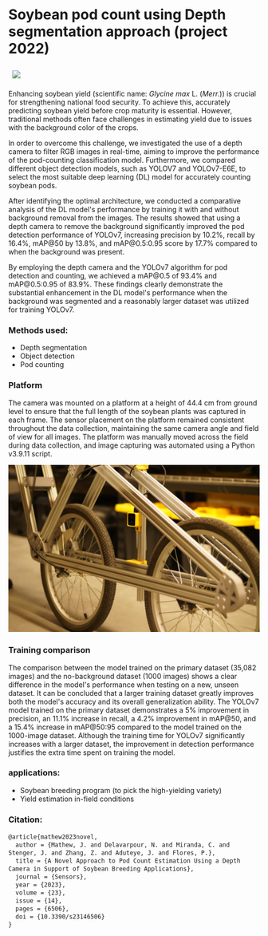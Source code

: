 # Soybean pod count using Depth segmentation approach (project 2022)

<a href="https://www.mdpi.com/1424-8220/23/14/6506#:~:text=The%20results%20of%20this%20study,from%20a%20large%20number%20of">
     <img align="center" style="margin:0.5rem" src="https://img.shields.io/badge/DOI-10.3390%2Fs23146506-red"/>    
</a>

<p>Enhancing soybean yield (scientific name: <em>Glycine max</em> L. (<em>Merr.</em>)) is crucial for strengthening national food security. To achieve this, accurately predicting soybean yield before crop maturity is essential. However, traditional methods often face challenges in estimating yield due to issues with the background color of the crops.</p>

<p>In order to overcome this challenge, we investigated the use of a depth camera to filter RGB images in real-time, aiming to improve the performance of the pod-counting classification model. Furthermore, we compared different object detection models, such as YOLOV7 and YOLOv7-E6E, to select the most suitable deep learning (DL) model for accurately counting soybean pods.</p>

<p>After identifying the optimal architecture, we conducted a comparative analysis of the DL model's performance by training it with and without background removal from the images. The results showed that using a depth camera to remove the background significantly improved the pod detection performance of YOLOv7, increasing precision by 10.2%, recall by 16.4%, mAP@50 by 13.8%, and mAP@0.5:0.95 score by 17.7% compared to when the background was present.</p>

<p>By employing the depth camera and the YOLOv7 algorithm for pod detection and counting, we achieved a mAP@0.5 of 93.4% and mAP@0.5:0.95 of 83.9%. These findings clearly demonstrate the substantial enhancement in the DL model's performance when the background was segmented and a reasonably larger dataset was utilized for training YOLOv7.</p>

### Methods used:
- Depth segmentation
- Object detection
- Pod counting

<!--
<div align="center">
    <img src="mouseRGB.png" width="600">
</div>

- Figure (a): RGB image collected with a depth camera in the soybean field. Figure (b): The depth image represents color intensity based on the distance of objects from the camera. Closer objects are shown in red, while farther objects are shown in blue.Figure (c): All objects captured in the RGB image that are farther than 50 cm are removed. </figcaption>

<div align="center">
  <img src="5.png" width="300" height="450">
</div>
- Comparison of soybean pod detection accuracy using YOLOv7 trained on primary dataset
-->

### Platform
  <p>The camera was mounted on a platform at a height of 44.4 cm from ground level to ensure that the full length of the soybean plants was captured in each frame. The sensor placement on the platform remained consistent throughout the data collection, maintaining the same camera angle and field of view for all images. The platform was manually moved across the field during data collection, and image capturing was automated using a Python v3.9.11 script.</p>

<div align="center">
  <img src="platform.png" width="600">
</div>

### Training comparison
  <p>The comparison between the model trained on the primary dataset (35,082 images) and the no-background dataset (1000 images) shows a clear difference in the model's performance when testing on a new, unseen dataset. It can be concluded that a larger training dataset greatly improves both the model's accuracy and its overall generalization ability. The YOLOv7 model trained on the primary dataset demonstrates a 5% improvement in precision, an 11.1% increase in recall, a 4.2% improvement in mAP@50, and a 15.4% increase in mAP@50:95 compared to the model trained on the 1000-image dataset. Although the training time for YOLOv7 significantly increases with a larger dataset, the improvement in detection performance justifies the extra time spent on training the model.</p>

<!--
<div align="center">
  <img src="Training_comparison.png" width="600">
</div>
-->

### applications: 
- Soybean breeding program (to pick the high-yielding variety)
- Yield estimation in-field conditions

### Citation:
```
@article{mathew2023novel,
  author = {Mathew, J. and Delavarpour, N. and Miranda, C. and Stenger, J. and Zhang, Z. and Aduteye, J. and Flores, P.},
  title = {A Novel Approach to Pod Count Estimation Using a Depth Camera in Support of Soybean Breeding Applications},
  journal = {Sensors},
  year = {2023},
  volume = {23},
  issue = {14},
  pages = {6506},
  doi = {10.3390/s23146506}
}
```

